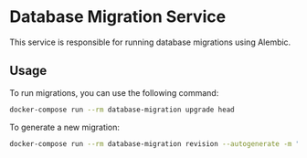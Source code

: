 # Database Migration Service

This service is responsible for running database migrations using Alembic.

## Usage

To run migrations, you can use the following command:

```bash
docker-compose run --rm database-migration upgrade head
```

To generate a new migration:

```bash
docker-compose run --rm database-migration revision --autogenerate -m "Your migration message"
```
